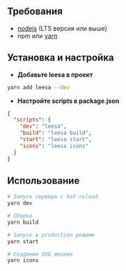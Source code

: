 ## Требования

 - [nodejs](https://nodejs.org/en/) (LTS версия или выше)
 - npm или [yarn](https://yarnpkg.com/)

## Установка и настройка

- **Добавьте leesa в проект**

``` bash
yarn add leesa --dev
```

- **Настройте scripts в package.json**

``` json
{
  "scripts": {
    "dev": "leesa",
    "build": "leesa build",
    "start": "leesa start",
    "icons": "leesa icons"
  }
}
```

## Использование

``` bash
# Запуск сервера с hot-reload
yarn dev

# Сборка
yarn build

# Запуск в production режиме
yarn start

# Создание SVG иконок
yarn icons
```
